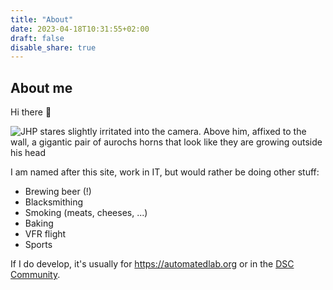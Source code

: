 ```yaml
---
title: "About"
date: 2023-04-18T10:31:55+02:00
draft: false
disable_share: true
---
```


## About me

Hi there :wave:

![JHP stares slightly irritated into the camera. Above him, affixed to the wall, a gigantic pair of aurochs horns that look like they are growing outside his head](/img/jhp.png)

I am named after this site, work in IT, but would rather be doing other stuff:
- Brewing beer (!)
- Blacksmithing
- Smoking (meats, cheeses, ...)
- Baking
- VFR flight
- Sports

If I do develop, it's usually for <https://automatedlab.org> or in the [DSC Community](https://dsccommunity.org).
